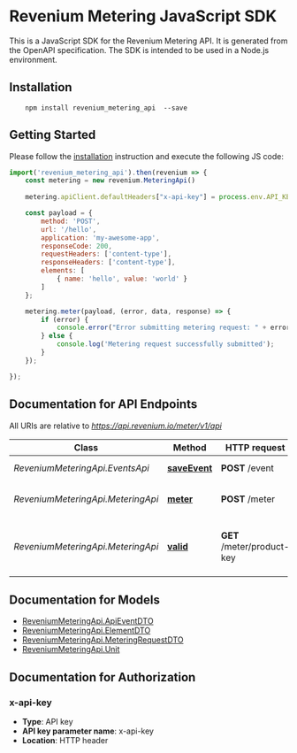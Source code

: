 # Revenium Metering JavaScript SDK

This is a JavaScript SDK for the Revenium Metering API. It is generated from the OpenAPI specification. The SDK is intended to be used in a Node.js environment.

## Installation

```shell
    npm install revenium_metering_api  --save
```

## Getting Started

Please follow the [installation](#installation) instruction and execute the following JS code:

```javascript
import('revenium_metering_api').then(revenium => {
    const metering = new revenium.MeteringApi()
    
    metering.apiClient.defaultHeaders["x-api-key"] = process.env.API_KEY;

    const payload = {
        method: 'POST',
        url: '/hello',
        application: 'my-awesome-app',
        responseCode: 200,
        requestHeaders: ['content-type'],
        responseHeaders: ['content-type'],
        elements: [
            { name: 'hello', value: 'world' }
        ]
    };

    metering.meter(payload, (error, data, response) => {
        if (error) {
            console.error("Error submitting metering request: " + error);
        } else {
            console.log('Metering request successfully submitted');
        }
    });

});

```

## Documentation for API Endpoints

All URIs are relative to *https://api.revenium.io/meter/v1/api*

Class | Method | HTTP request | Description
------------ | ------------- | ------------- | -------------
*ReveniumMeteringApi.EventsApi* | [**saveEvent**](docs/EventsApi.md#saveEvent) | **POST** /event | Save can API event
*ReveniumMeteringApi.MeteringApi* | [**meter**](docs/MeteringApi.md#meter) | **POST** /meter | Insert API metering data
*ReveniumMeteringApi.MeteringApi* | [**valid**](docs/MeteringApi.md#valid) | **GET** /meter/product-key | Determine if a ProductKey is valid or not

## Documentation for Models

 - [ReveniumMeteringApi.ApiEventDTO](docs/ApiEventDTO.md)
 - [ReveniumMeteringApi.ElementDTO](docs/ElementDTO.md)
 - [ReveniumMeteringApi.MeteringRequestDTO](docs/MeteringRequestDTO.md)
 - [ReveniumMeteringApi.Unit](docs/Unit.md)

## Documentation for Authorization


### x-api-key

- **Type**: API key
- **API key parameter name**: x-api-key
- **Location**: HTTP header

